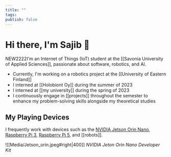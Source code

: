```yaml
---
title: ""
tags: 
publish: false
---
```


# Hi there, I'm Sajib 🤝


NEW2222I'm an Internet of Things (IoT) student at the [[Savonia University of Applied Sciences]], passionate about software, robotics, and AI.

- Currently, I'm working on a robotics project at the [[University of Eastern Finland]]
- I interned at [[Holobiont Oy]] during the summer of 2023
- I interned at [[my university]] during the spring of 2023
- I continuously engage in [[projects]] throughout the semester to enhance my problem-solving skills alongside my theoretical studies


## My Playing Devices
I frequently work with devices such as the [NVIDIA Jetson Orin Nano](https://developer.nvidia.com/embedded/learn/get-started-jetson-orin-nano-devkit),[ Raspberry Pi 3](https://www.raspberrypi.com/products/raspberry-pi-3-model-b/), [Raspberry Pi 5](https://www.raspberrypi.com/products/raspberry-pi-5/), and [[robots]].

![[Media/Jetson_orin.jpeg#right|400]]
                                      *NVIDIA Jeton Orin Nano Developer Kit*